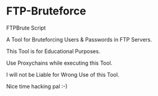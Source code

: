 # FTP-Bruteforce
FTPBrute Script

A Tool for Bruteforcing Users & Passwords in FTP Servers.

This Tool is for Educational Purposes.

Use Proxychains while executing this Tool.

I will not be Liable for Wrong Use of this Tool.

Nice time hacking pal :-)
